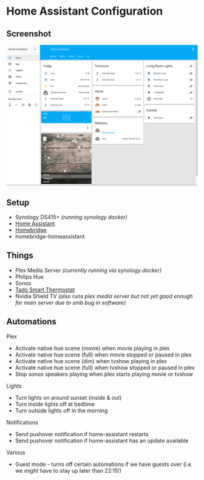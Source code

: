 # Home Assistant Configuration

## Screenshot

![UI](hass.png)

## Setup
- Synology DS415+ *(running synology docker)*
- [Home Assistant](https://home-assistant.io/)
- [Homebridge](https://hub.docker.com/r/marcoraddatz/homebridge/)
- homebridge-homeassistant

## Things
- Plex Media Server *(currently running via synology docker)*
- Philips Hue
- Sonos
- [Tado Smart Thermostat](https://www.tado.com/gb/)
- Nvidia Shield TV *(also runs plex media server but not yet good enough for main server due to smb bug in software)*

## Automations
Plex
- Activate native hue scene (movie) when movie playing in plex
- Activate native hue scene (full) when movie stopped or paused in plex
- Activate native hue scene (dim) when tvshow playing in plex
- Activate native hue scene (full) when tvshow stopped or paused in plex
- Stop sonos speakers playing when plex starts playing movie or tvshow

Lights
- Turn lights on around sunset (inside & out)
- Turn inside lights off at bedtime
- Turn outside lights off in the morning

Notifications
- Send pushover notification if home-assistant restarts
- Send pushover notification if home-assistant has an update available

Various
- Guest mode - turns off certain automations if we have guests over (i.e. we *might* have to stay up later than 22:15!)
